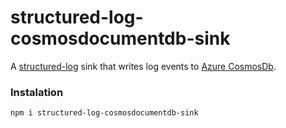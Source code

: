 # structured-log-cosmosdocumentdb-sink
A [structured-log](https://github.com/structured-log/structured-log) sink that writes log events to [Azure CosmosDb](https://azure.microsoft.com/pt-br/services/cosmos-db/).

### Instalation

```
npm i structured-log-cosmosdocumentdb-sink
```

```

```
